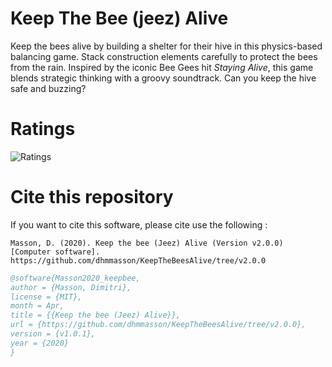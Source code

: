 # Keep The Bee (jeez) Alive

Keep the bees alive by building a shelter for their hive in this physics-based balancing game. Stack construction elements carefully to protect the bees from the rain. Inspired by the iconic Bee Gees hit *Staying Alive*, this game blends strategic thinking with a groovy soundtrack. Can you keep the hive safe and buzzing?


# Ratings 

![Ratings](https://badges.jaxs.onl/46/keep-the-bee-jeez-alive/badge.svg)

# Cite this repository 

If you want to cite this software, please cite use the following :

```APA
Masson, D. (2020). Keep the bee (Jeez) Alive (Version v2.0.0) [Computer software]. https://github.com/dhmmasson/KeepTheBeesAlive/tree/v2.0.0
```

```bibtex
@software{Masson2020_keepbee,
author = {Masson, Dimitri},
license = {MIT},
month = Apr,
title = {{Keep the bee (Jeez) Alive}},
url = {https://github.com/dhmmasson/KeepTheBeesAlive/tree/v2.0.0},
version = {v1.0.1},
year = {2020}
}
```
